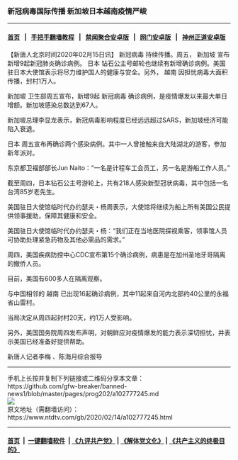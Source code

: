 ### 新冠病毒国际传播 新加坡日本越南疫情严峻
------------------------

#### [首页](https://github.com/gfw-breaker/banned-news1/blob/master/README.md) &nbsp;&nbsp;|&nbsp;&nbsp; [手把手翻墙教程](https://github.com/gfw-breaker/guides/wiki) &nbsp;&nbsp;|&nbsp;&nbsp; [禁闻聚合安卓版](https://github.com/gfw-breaker/bn-android) &nbsp;&nbsp;|&nbsp;&nbsp; [网门安卓版](https://github.com/oGate2/oGate) &nbsp;&nbsp;|&nbsp;&nbsp; [神州正道安卓版](https://github.com/SzzdOgate/update) 



<div><div class="post_content" itemprop="articleBody">
 <p>
  【新唐人北京时间2020年02月15日讯】
  <ok href="https://www.ntdtv.com/gb/新冠病毒.htm">
   新冠病毒
  </ok>
  持续传播。周五，
  <ok href="https://www.ntdtv.com/gb/新加坡.htm">
   新加坡
  </ok>
  宣布新增9起新冠肺炎确诊病例。
  <ok href="https://www.ntdtv.com/gb/日本.htm">
   日本
  </ok>
  钻石公主号邮轮也继续有新增确诊病例。美国驻日本大使馆表示将尽力维护国人的健康与安全。另外，
  <ok href="https://www.ntdtv.com/gb/越南.htm">
   越南
  </ok>
  因担忧病毒大面积传播，封村1万人。
 </p>
 <p>
  <ok href="https://www.ntdtv.com/gb/新加坡.htm">
   新加坡
  </ok>
  卫生部周五宣布，新增9起
  <ok href="https://www.ntdtv.com/gb/新冠病毒.htm">
   新冠病毒
  </ok>
  确诊病例，是疫情爆发以来最大单日增额。新加坡感染总数达到67人。
 </p>
 <p>
  新加坡总理李显龙表示，新冠病毒影响程度已经远远超过SARS，新加坡经济可能陷入衰退。
 </p>
 <p>
  <ok href="https://www.ntdtv.com/gb/日本.htm">
   日本
  </ok>
  周五宣布再确诊两个感染病例。其中一人曾接触来自大陆湖北的游客，参加新年派对。
 </p>
 <p>
  东京都卫福部部长Jun Naito：“一名是计程车工会员工，另一名是游船工作人员。”
 </p>
 <p>
  截至周四，日本钻石公主号游轮上，共有218人感染新型冠状病毒，其中包括一名台湾85岁老先生。
 </p>
 <p>
  美国驻日大使馆临时代办约瑟夫・杨周表示，大使馆将继续为船上所有美国公民提供领事援助，保障其健康和安全。
 </p>
 <p>
  美国驻日大使馆临时代办约瑟夫・杨：“我们正在当地医院探视乘客，领事馆人员可协助处理紧急药物及其他必需品的需求。”
 </p>
 <p>
  周四，美国疾病防控中心CDC宣布第15个确诊病例，病患是在加州圣地牙哥隔离的撤侨人员。
 </p>
 <p>
  目前，美国有600多人在隔离观察。
 </p>
 <p>
  与中国相邻的
  <ok href="https://www.ntdtv.com/gb/越南.htm">
   越南
  </ok>
  已出现16起确诊病例，其中11起来自河内北部约40公里的永福省山雷村。
 </p>
 <p>
  当局决定从周四起封村20天，约1万人受影响。
 </p>
 <p>
  另外，美国国务院周四发布声明，对朝鲜应对疫情爆发的能力表示深切担忧，并表示美国已经准备好提供帮助。
 </p>
 <p>
  新唐人记者李梅 、陈海月综合报导
 </p>
 <div class="single_ad">
 </div>
</div>
</div>
<hr/>
手机上长按并复制下列链接或二维码分享本文章：<br/>
https://github.com/gfw-breaker/banned-news1/blob/master/pages/prog202/a102777245.md <br/>
<a href='https://github.com/gfw-breaker/banned-news1/blob/master/pages/prog202/a102777245.md'><img src='https://github.com/gfw-breaker/banned-news1/blob/master/pages/prog202/a102777245.md.png'/></a> <br/>
原文地址（需翻墙访问）：https://www.ntdtv.com/gb/2020/02/14/a102777245.html


------------------------
#### [首页](https://github.com/gfw-breaker/banned-news1/blob/master/README.md) &nbsp;|&nbsp; [一键翻墙软件](https://github.com/gfw-breaker/nogfw/blob/master/README.md) &nbsp;| [《九评共产党》](https://github.com/gfw-breaker/9ping.md/blob/master/README.md#九评之一评共产党是什么) | [《解体党文化》](https://github.com/gfw-breaker/jtdwh.md/blob/master/README.md) | [《共产主义的终极目的》](https://github.com/gfw-breaker/gczydzjmd.md/blob/master/README.md)


<img src='http://gfw-breaker.win/banned-news/pages/prog202/a102777245.md' width='0px' height='0px'/>